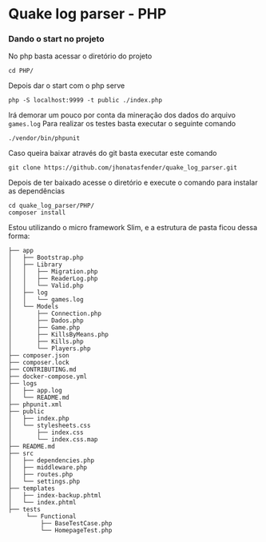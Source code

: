 # Quake log parser - PHP
### Dando o start no projeto
No php basta acessar o diretório do projeto

    cd PHP/

Depois dar o start com o php serve

    php -S localhost:9999 -t public ./index.php

Irá demorar um pouco por conta da mineração dos dados do arquivo `games.log` 
Para realizar os testes basta executar o seguinte comando

    ./vendor/bin/phpunit 
Caso queira baixar através do git basta executar este comando

    git clone https://github.com/jhonatasfender/quake_log_parser.git 
Depois de ter baixado acesse o diretório e execute o comando para instalar as dependências

	cd quake_log_parser/PHP/	
    composer install

Estou utilizando o micro framework Slim, e a estrutura de pasta ficou dessa forma:

    ├── app
    │   ├── Bootstrap.php
    │   ├── Library
    │   │   ├── Migration.php
    │   │   ├── ReaderLog.php
    │   │   └── Valid.php
    │   ├── log
    │   │   └── games.log
    │   └── Models
    │       ├── Connection.php
    │       ├── Dados.php
    │       ├── Game.php
    │       ├── KillsByMeans.php
    │       ├── Kills.php
    │       └── Players.php
    ├── composer.json
    ├── composer.lock
    ├── CONTRIBUTING.md
    ├── docker-compose.yml
    ├── logs
    │   ├── app.log
    │   └── README.md
    ├── phpunit.xml
    ├── public
    │   ├── index.php
    │   └── stylesheets.css
    │       ├── index.css
    │       └── index.css.map
    ├── README.md
    ├── src
    │   ├── dependencies.php
    │   ├── middleware.php
    │   ├── routes.php
    │   └── settings.php
    ├── templates
    │   ├── index-backup.phtml
    │   └── index.phtml
    ├── tests
         └── Functional
             ├── BaseTestCase.php
             └── HomepageTest.php

<!--stackedit_data:
eyJoaXN0b3J5IjpbMTI2MTg3MjAyOF19
-->